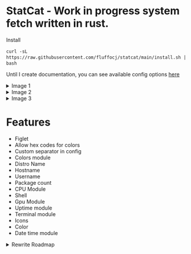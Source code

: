 # StatCat - Work in progress system fetch written in rust.

Install
```
curl -sL https://raw.githubusercontent.com/fluffocj/statcat/main/install.sh | bash
```

Until I create documentation, you can see available config options [here](https://github.com/FluffoCJ/StatCat/blob/main/src/config.rs)

<details>
  <summary>Image 1</summary>
  
  ![Example](/images/image.png)
</details>

<details>
  <summary>Image 2</summary>
  
  ![Example](/images/image2.png)
</details>

<details>
  <summary>Image 3</summary>
  
  ![Example](/images/image3.png)
</details>



# Features
- Figlet
- Allow hex codes for colors
- Custom separator in config
- Colors module
- Distro Name
- Hostname
- Username
- Package count
- CPU Module
- Shell
- Gpu Module
- Uptime module
- Terminal module
- Icons
- Color
- Date time module



<details>
  <summary>Rewrite Roadmap</summary>

# Implemented
- Modules: OS, Hostname, CPU, Packages, Kernel,
Terminal, Uptime, Username, Shell, Desktop
- Config rework: Completely custom config, users decide exactly how it is printed.
- Figlet

# To do
- Images
- Custom ASCII
- Cache figlet
- Modules: Memory, Local IP, Media, Battery, Storage, GPU,
- Add bars to memory usage

# Other info
- Bordered decoration will no longer be an option, instead users will have to insert the border icons manually in the config. (This may change)


</details>

